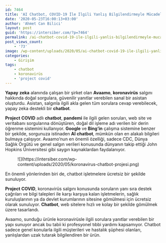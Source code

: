 ```yaml
---
id: 7464
title: 'AI Chatbot, COVID-19 İle İlgili Yanlış Bilgilendirmeyle Mücadele Ediyor'
date: '2020-05-23T16:00:13+03:00'
author: 'Ahmet Can Bilici'
layout: post
guid: 'https://intersiber.com/?p=7464'
permalink: /ai-chatbot-covid-19-ile-ilgili-yanlis-bilgilendirmeyle-mucadele-ediyor/
post_views_count:
    - '73'
image: /wp-content/uploads/2020/05/ai-chatbot-covid-19-ile-ilgili-yanlis-bilgilendirmeyle-mucadele-ediyor.png
categories:
    - Girişim
tags:
    - chatbot
    - koronavirüs
    - 'project covid'
---
```


**Yapay** **zeka** alanında çalışan bir şirket olan **Avaamo**, **koronavirüs** salgını hakkında doğal sorgulara, güvenilir yanıtlar verebilen sanal bir asistan oluşturdu. Asistan, salgınla ilgili akla gelen tüm sorulara cevap verebilecek, yapay zeka destekli bir **chatbot**.

**Project** **COVID** adlı **chatbot**, **pandemi** ile ilgili gelen soruları, web site ve veritabanı sorgularına dönüştüren, doğal dil işleme adı verilen bir derin öğrenme sistemini kullanıyor. **Google** ve **Bing’in** çalışma sistemine benzer bir şekilde, sorgunuza istinaden **AI** **chatbot**, mümkün olan en alakalı bilgileri bulmaya çalışıyor. Avaamo’nun en önemli özelliği, sadece CDC, Dünya Sağlık Örgütü ve genel salgın verileri konusunda dünyanın takip ettiği John Hopkins Üniversitesi gibi saygın kaynaklardan faydalanıyor.

<figure class="wp-block-image size-large">![](https://intersiber.com/wp-content/uploads/2020/05/koronavirus-chatbot-projesi.png)</figure>En önemli yönlerinden biri de, chatbot işletmelere ücretsiz bir şekilde sunuluyor.

**Project** **COVID**, koronavirüs salgını konusunda soruların yanı sıra destek çağrıları ve bilgi talepleri ile karşı karşıya kalan işletmelerin, sağlık kuruluşlarının ya da devlet kurumlarının sitesine gömülmesi için ücretsiz olarak sunuluyor. **Chatbot**, web sitelere hızlı ve kolay bir şekilde gömülmek üzere tasarlandı.

Avaamo, sunduğu ürünle koronavirüsle ilgili sorulara yanıtlar verebilen bir yapı sunuyor ancak bu tabii ki profesyonel tıbbi yardımı kapsamıyor. Chatbot sadece genel konularla ilgili müşterileri ve hastalık şüphesi olanları, yanlışlardan uzak tutarak bilgilendiren bir ürün.